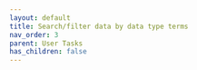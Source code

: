 ```yaml
---
layout: default
title: Search/filter data by data type terms
nav_order: 3
parent: User Tasks
has_children: false
---
```

